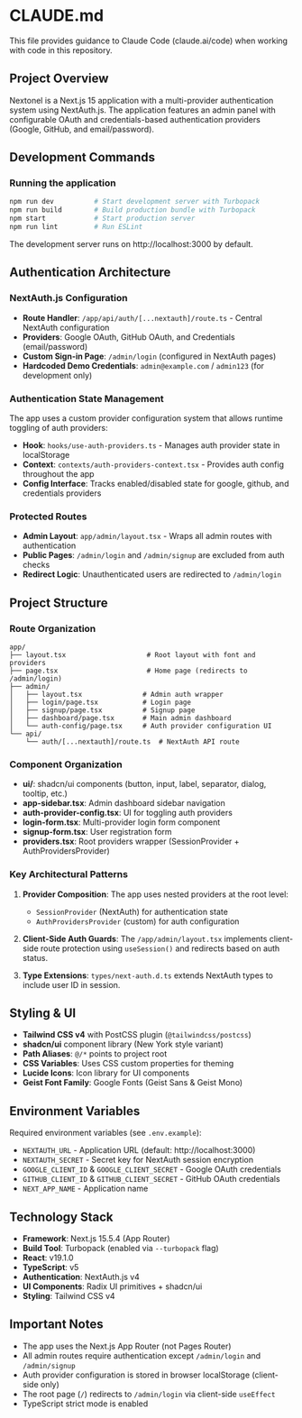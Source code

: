 # CLAUDE.md

This file provides guidance to Claude Code (claude.ai/code) when working with code in this repository.

## Project Overview

Nextonel is a Next.js 15 application with a multi-provider authentication system using NextAuth.js. The application features an admin panel with configurable OAuth and credentials-based authentication providers (Google, GitHub, and email/password).

## Development Commands

### Running the application
```bash
npm run dev          # Start development server with Turbopack
npm run build        # Build production bundle with Turbopack
npm start            # Start production server
npm run lint         # Run ESLint
```

The development server runs on http://localhost:3000 by default.

## Authentication Architecture

### NextAuth.js Configuration
- **Route Handler**: `/app/api/auth/[...nextauth]/route.ts` - Central NextAuth configuration
- **Providers**: Google OAuth, GitHub OAuth, and Credentials (email/password)
- **Custom Sign-in Page**: `/admin/login` (configured in NextAuth pages)
- **Hardcoded Demo Credentials**: `admin@example.com` / `admin123` (for development only)

### Authentication State Management
The app uses a custom provider configuration system that allows runtime toggling of auth providers:

- **Hook**: `hooks/use-auth-providers.ts` - Manages auth provider state in localStorage
- **Context**: `contexts/auth-providers-context.tsx` - Provides auth config throughout the app
- **Config Interface**: Tracks enabled/disabled state for google, github, and credentials providers

### Protected Routes
- **Admin Layout**: `app/admin/layout.tsx` - Wraps all admin routes with authentication
- **Public Pages**: `/admin/login` and `/admin/signup` are excluded from auth checks
- **Redirect Logic**: Unauthenticated users are redirected to `/admin/login`

## Project Structure

### Route Organization
```
app/
├── layout.tsx                    # Root layout with font and providers
├── page.tsx                      # Home page (redirects to /admin/login)
├── admin/
│   ├── layout.tsx               # Admin auth wrapper
│   ├── login/page.tsx           # Login page
│   ├── signup/page.tsx          # Signup page
│   ├── dashboard/page.tsx       # Main admin dashboard
│   └── auth-config/page.tsx     # Auth provider configuration UI
└── api/
    └── auth/[...nextauth]/route.ts  # NextAuth API route
```

### Component Organization
- **ui/**: shadcn/ui components (button, input, label, separator, dialog, tooltip, etc.)
- **app-sidebar.tsx**: Admin dashboard sidebar navigation
- **auth-provider-config.tsx**: UI for toggling auth providers
- **login-form.tsx**: Multi-provider login form component
- **signup-form.tsx**: User registration form
- **providers.tsx**: Root providers wrapper (SessionProvider + AuthProvidersProvider)

### Key Architectural Patterns

1. **Provider Composition**: The app uses nested providers at the root level:
   - `SessionProvider` (NextAuth) for authentication state
   - `AuthProvidersProvider` (custom) for auth configuration

2. **Client-Side Auth Guards**: The `/app/admin/layout.tsx` implements client-side route protection using `useSession()` and redirects based on auth status.

3. **Type Extensions**: `types/next-auth.d.ts` extends NextAuth types to include user ID in session.

## Styling & UI

- **Tailwind CSS v4** with PostCSS plugin (`@tailwindcss/postcss`)
- **shadcn/ui** component library (New York style variant)
- **Path Aliases**: `@/*` points to project root
- **CSS Variables**: Uses CSS custom properties for theming
- **Lucide Icons**: Icon library for UI components
- **Geist Font Family**: Google Fonts (Geist Sans & Geist Mono)

## Environment Variables

Required environment variables (see `.env.example`):
- `NEXTAUTH_URL` - Application URL (default: http://localhost:3000)
- `NEXTAUTH_SECRET` - Secret key for NextAuth session encryption
- `GOOGLE_CLIENT_ID` & `GOOGLE_CLIENT_SECRET` - Google OAuth credentials
- `GITHUB_CLIENT_ID` & `GITHUB_CLIENT_SECRET` - GitHub OAuth credentials
- `NEXT_APP_NAME` - Application name

## Technology Stack

- **Framework**: Next.js 15.5.4 (App Router)
- **Build Tool**: Turbopack (enabled via `--turbopack` flag)
- **React**: v19.1.0
- **TypeScript**: v5
- **Authentication**: NextAuth.js v4
- **UI Components**: Radix UI primitives + shadcn/ui
- **Styling**: Tailwind CSS v4

## Important Notes

- The app uses the Next.js App Router (not Pages Router)
- All admin routes require authentication except `/admin/login` and `/admin/signup`
- Auth provider configuration is stored in browser localStorage (client-side only)
- The root page (`/`) redirects to `/admin/login` via client-side `useEffect`
- TypeScript strict mode is enabled

